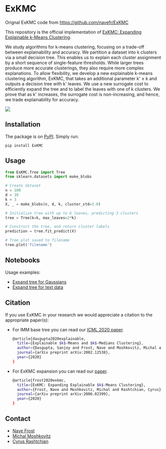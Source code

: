 # ExKMC

Orignal ExKMC code from https://github.com/navefr/ExKMC

This repository is the official implementation of [ExKMC: Expanding Explainable k-Means Clustering](https://arxiv.org/pdf/2006.02399.pdf). 

We study algorithms for k-means clustering, focusing on a trade-off between explainability and accuracy. 
We partition a dataset into k clusters via a small decision tree. 
This enables us to explain each cluster assignment by a short sequence of single-feature thresholds. 
While larger trees produce more accurate clusterings, they also require more complex explanations. 
To allow flexibility, we develop a new explainable k-means clustering algorithm, ExKMC, that takes an additional parameter k' &#8805; k and outputs a decision tree with k' leaves. 
We use a new surrogate cost to efficiently expand the tree and to label the leaves with one of k clusters. 
We prove that as k' increases, the surrogate cost is non-increasing, and hence, we trade explainability for accuracy.

<img src="https://raw.githubusercontent.com/navefr/ExKMC/master/images/example.PNG">


## Installation

The package is on [PyPI](https://pypi.org/project/ExKMC/). Simply run:
```
pip install ExKMC
```

## Usage

```python
from ExKMC.Tree import Tree
from sklearn.datasets import make_blobs

# Create dataset
n = 100
d = 10
k = 3
X, _ = make_blobs(n, d, k, cluster_std=3.0)

# Initialize tree with up to 6 leaves, predicting 3 clusters
tree = Tree(k=k, max_leaves=2*k) 

# Construct the tree, and return cluster labels
prediction = tree.fit_predict(X)

# Tree plot saved to filename
tree.plot('filename')
```

## Notebooks
Usage examples:
* [Expand tree for Gaussians](notebooks/Example.ipynb)
* [Expand tree for text data](notebooks/Newsgroups%20example.ipynb)

## Citation
If you use ExKMC in your research we would appreciate a citation to the appropriate paper(s):

* For IMM base tree you can read our [ICML 2020 paper](https://arxiv.org/pdf/2002.12538.pdf).
   ```bash
   @article{dasgupta2020explainable,
     title={Explainable $k$-Means and $k$-Medians Clustering},
     author={Dasgupta, Sanjoy and Frost, Nave and Moshkovitz, Michal and Rashtchian, Cyrus},
     journal={arXiv preprint arXiv:2002.12538},
     year={2020}
   }
   ```
* For ExKMC expansion you can read our [paper](https://arxiv.org/pdf/2006.02399.pdf).
   ```bash
   @article{frost2020exkmc,
     title={ExKMC: Expanding Explainable $k$-Means Clustering},
     author={Frost, Nave and Moshkovitz, Michal and Rashtchian, Cyrus},
     journal={arXiv preprint arXiv:2006.02399},
     year={2020}
   }
   ```
## Contact
* [Nave Frost](mailto:navefrost@mail.tau.ac.il)
* [Michal Moshkovitz](https://sites.google.com/view/michal-moshkovitz)
* [Cyrus Rashtchian](https://sites.google.com/site/cyrusrashtchian/) 
